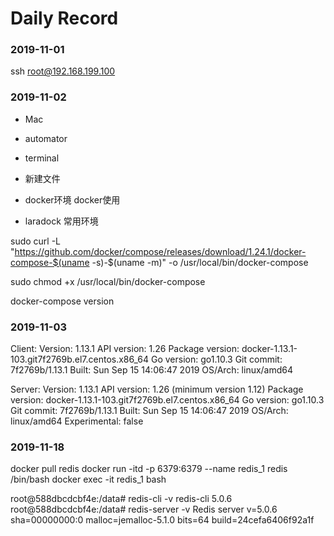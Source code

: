 # Daily Record

### 2019-11-01

ssh root@192.168.199.100

### 2019-11-02

* Mac
* automator
* terminal
* 新建文件

* docker环境 docker使用
* laradock 常用环境

sudo curl -L "https://github.com/docker/compose/releases/download/1.24.1/docker-compose-$(uname -s)-$(uname -m)" -o /usr/local/bin/docker-compose

sudo chmod +x /usr/local/bin/docker-compose

docker-compose version

### 2019-11-03

Client:
 Version:         1.13.1
 API version:     1.26
 Package version: docker-1.13.1-103.git7f2769b.el7.centos.x86_64
 Go version:      go1.10.3
 Git commit:      7f2769b/1.13.1
 Built:           Sun Sep 15 14:06:47 2019
 OS/Arch:         linux/amd64

Server:
 Version:         1.13.1
 API version:     1.26 (minimum version 1.12)
 Package version: docker-1.13.1-103.git7f2769b.el7.centos.x86_64
 Go version:      go1.10.3
 Git commit:      7f2769b/1.13.1
 Built:           Sun Sep 15 14:06:47 2019
 OS/Arch:         linux/amd64
 Experimental:    false

### 2019-11-18

docker pull redis
docker run -itd -p 6379:6379 --name redis_1 redis /bin/bash
docker exec -it redis_1 bash

root@588dbcdcbf4e:/data# redis-cli -v
redis-cli 5.0.6
root@588dbcdcbf4e:/data# redis-server -v
Redis server v=5.0.6 sha=00000000:0 malloc=jemalloc-5.1.0 bits=64 build=24cefa6406f92a1f